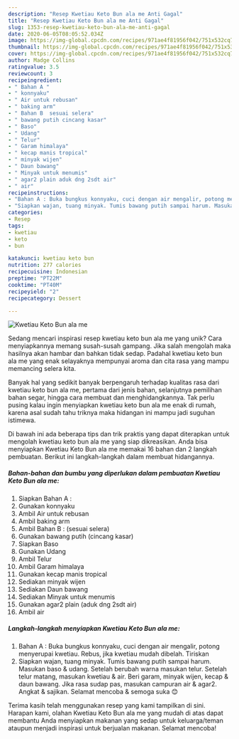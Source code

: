 ```yaml
---
description: "Resep Kwetiau Keto Bun ala me Anti Gagal"
title: "Resep Kwetiau Keto Bun ala me Anti Gagal"
slug: 1353-resep-kwetiau-keto-bun-ala-me-anti-gagal
date: 2020-06-05T08:05:52.034Z
image: https://img-global.cpcdn.com/recipes/971ae4f81956f042/751x532cq70/kwetiau-keto-bun-ala-me-foto-resep-utama.jpg
thumbnail: https://img-global.cpcdn.com/recipes/971ae4f81956f042/751x532cq70/kwetiau-keto-bun-ala-me-foto-resep-utama.jpg
cover: https://img-global.cpcdn.com/recipes/971ae4f81956f042/751x532cq70/kwetiau-keto-bun-ala-me-foto-resep-utama.jpg
author: Madge Collins
ratingvalue: 3.5
reviewcount: 3
recipeingredient:
- " Bahan A "
- " konnyaku"
- " Air untuk rebusan"
- " baking arm"
- " Bahan B  sesuai selera"
- " bawang putih cincang kasar"
- " Baso"
- " Udang"
- " Telur"
- " Garam himalaya"
- " kecap manis tropical"
- " minyak wijen"
- " Daun bawang"
- " Minyak untuk menumis"
- " agar2 plain aduk dng 2sdt air"
- " air"
recipeinstructions:
- "Bahan A : Buka bungkus konnyaku, cuci dengan air mengalir, potong menyerupai kwetiau. Rebus, jika kwetiau mudah dibelah. Tiriskan"
- "Siapkan wajan, tuang minyak. Tumis bawang putih sampai harum. Masukan baso &amp; udang. Setelah berubah warna masukan telur. Setelah telur matang, masukan kwetiau &amp; air. Beri garam, minyak wijen, kecap &amp; daun bawang. Jika rasa sudap pas, masukan campuran air &amp; agar2. Angkat &amp; sajikan. Selamat mencoba &amp; semoga suka 😊"
categories:
- Resep
tags:
- kwetiau
- keto
- bun

katakunci: kwetiau keto bun 
nutrition: 277 calories
recipecuisine: Indonesian
preptime: "PT22M"
cooktime: "PT40M"
recipeyield: "2"
recipecategory: Dessert

---
```



![Kwetiau Keto Bun ala me](https://img-global.cpcdn.com/recipes/971ae4f81956f042/751x532cq70/kwetiau-keto-bun-ala-me-foto-resep-utama.jpg)

Sedang mencari inspirasi resep kwetiau keto bun ala me yang unik? Cara menyiapkannya memang susah-susah gampang. Jika salah mengolah maka hasilnya akan hambar dan bahkan tidak sedap. Padahal kwetiau keto bun ala me yang enak selayaknya mempunyai aroma dan cita rasa yang mampu memancing selera kita.

Banyak hal yang sedikit banyak berpengaruh terhadap kualitas rasa dari kwetiau keto bun ala me, pertama dari jenis bahan, selanjutnya pemilihan bahan segar, hingga cara membuat dan menghidangkannya. Tak perlu pusing kalau ingin menyiapkan kwetiau keto bun ala me enak di rumah, karena asal sudah tahu triknya maka hidangan ini mampu jadi suguhan istimewa.




Di bawah ini ada beberapa tips dan trik praktis yang dapat diterapkan untuk mengolah kwetiau keto bun ala me yang siap dikreasikan. Anda bisa menyiapkan Kwetiau Keto Bun ala me memakai 16 bahan dan 2 langkah pembuatan. Berikut ini langkah-langkah dalam membuat hidangannya.

<!--inarticleads1-->

##### Bahan-bahan dan bumbu yang diperlukan dalam pembuatan Kwetiau Keto Bun ala me:

1. Siapkan  Bahan A :
1. Gunakan  konnyaku
1. Ambil  Air untuk rebusan
1. Ambil  baking arm
1. Ambil  Bahan B : (sesuai selera)
1. Gunakan  bawang putih (cincang kasar)
1. Siapkan  Baso
1. Gunakan  Udang
1. Ambil  Telur
1. Ambil  Garam himalaya
1. Gunakan  kecap manis tropical
1. Sediakan  minyak wijen
1. Sediakan  Daun bawang
1. Sediakan  Minyak untuk menumis
1. Gunakan  agar2 plain (aduk dng 2sdt air)
1. Ambil  air




<!--inarticleads2-->

##### Langkah-langkah menyiapkan Kwetiau Keto Bun ala me:

1. Bahan A : Buka bungkus konnyaku, cuci dengan air mengalir, potong menyerupai kwetiau. Rebus, jika kwetiau mudah dibelah. Tiriskan
1. Siapkan wajan, tuang minyak. Tumis bawang putih sampai harum. Masukan baso &amp; udang. Setelah berubah warna masukan telur. Setelah telur matang, masukan kwetiau &amp; air. Beri garam, minyak wijen, kecap &amp; daun bawang. Jika rasa sudap pas, masukan campuran air &amp; agar2. Angkat &amp; sajikan. Selamat mencoba &amp; semoga suka 😊




Terima kasih telah menggunakan resep yang kami tampilkan di sini. Harapan kami, olahan Kwetiau Keto Bun ala me yang mudah di atas dapat membantu Anda menyiapkan makanan yang sedap untuk keluarga/teman ataupun menjadi inspirasi untuk berjualan makanan. Selamat mencoba!
